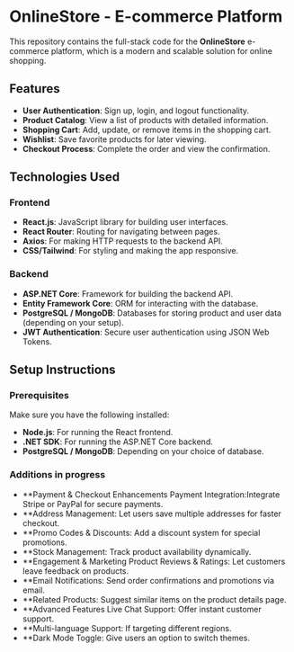 # OnlineStore - E-commerce Platform

This repository contains the full-stack code for the **OnlineStore** e-commerce platform, which is a modern and scalable solution for online shopping.

## Features
- **User Authentication**: Sign up, login, and logout functionality.
- **Product Catalog**: View a list of products with detailed information.
- **Shopping Cart**: Add, update, or remove items in the shopping cart.
- **Wishlist**: Save favorite products for later viewing.
- **Checkout Process**: Complete the order and view the confirmation.

## Technologies Used

### Frontend
- **React.js**: JavaScript library for building user interfaces.
- **React Router**: Routing for navigating between pages.
- **Axios**: For making HTTP requests to the backend API.
- **CSS/Tailwind**: For styling and making the app responsive.

### Backend
- **ASP.NET Core**: Framework for building the backend API.
- **Entity Framework Core**: ORM for interacting with the database.
- **PostgreSQL / MongoDB**: Databases for storing product and user data (depending on your setup).
- **JWT Authentication**: Secure user authentication using JSON Web Tokens.

## Setup Instructions

### Prerequisites
Make sure you have the following installed:
- **Node.js**: For running the React frontend.
- **.NET SDK**: For running the ASP.NET Core backend.
- **PostgreSQL / MongoDB**: Depending on your choice of database.

### Additions in progress

- **Payment & Checkout Enhancements Payment Integration:Integrate Stripe or PayPal for secure payments.
- **Address Management: Let users save multiple addresses for faster checkout.
- **Promo Codes & Discounts: Add a discount system for special promotions.
- **Stock Management: Track product availability dynamically. 
- **Engagement & Marketing Product Reviews & Ratings: Let customers leave feedback on products.
- **Email Notifications: Send order confirmations and promotions via email.
- **Related Products: Suggest similar items on the product details page. 
- **Advanced Features Live Chat Support: Offer instant customer support.
- **Multi-language Support: If targeting different regions.
- **Dark Mode Toggle: Give users an option to switch themes.

